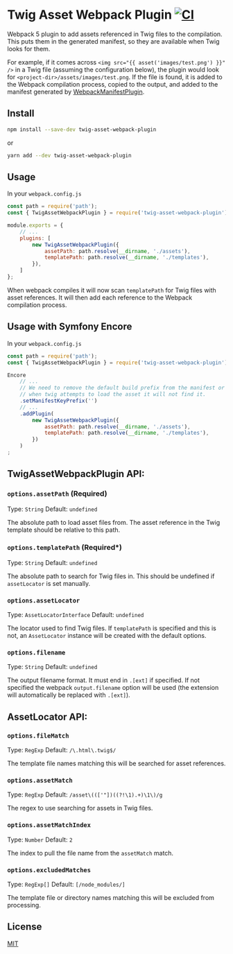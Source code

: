 # Twig Asset Webpack Plugin  [![CI](https://github.com/erik-perri/twig-asset-webpack-plugin/workflows/CI/badge.svg)](https://github.com/erik-perri/twig-asset-webpack-plugin/actions?query=workflow%3ACI)


Webpack 5 plugin to add assets referenced in Twig files to the compilation. This puts them in the generated manifest, so
they are available when Twig looks for them.

For example, if it comes across `<img src="{{ asset('images/test.png') }}" />` in a Twig file (assuming the
configuration below), the plugin would look for `<project-dir>/assets/images/test.png`. If the file is found, it is
added to the Webpack compilation process, copied to the output, and added to the manifest generated by
[WebpackManifestPlugin](https://github.com/shellscape/webpack-manifest-plugin).

## Install

```bash
npm install --save-dev twig-asset-webpack-plugin
```

or

```bash
yarn add --dev twig-asset-webpack-plugin
```


## Usage

In your `webpack.config.js`

```javascript
const path = require('path');
const { TwigAssetWebpackPlugin } = require('twig-asset-webpack-plugin');

module.exports = {
    // ...
    plugins: [
        new TwigAssetWebpackPlugin({
            assetPath: path.resolve(__dirname, './assets'),
            templatePath: path.resolve(__dirname, './templates'),
        }),
    ]
};
```
When webpack compiles it will now scan `templatePath` for Twig files with asset references. It will then add each
reference to the Webpack compilation process.


## Usage with Symfony Encore

In your `webpack.config.js`

```javascript
const path = require('path');
const { TwigAssetWebpackPlugin } = require('twig-asset-webpack-plugin');

Encore
    // ...
    // We need to remove the default build prefix from the manifest or
    // when twig attempts to load the asset it will not find it.
    .setManifestKeyPrefix('')
    // ...
    .addPlugin(
        new TwigAssetWebpackPlugin({
            assetPath: path.resolve(__dirname, './assets'),
            templatePath: path.resolve(__dirname, './templates'),
        })
    )
;
```


## TwigAssetWebpackPlugin API:

### `options.assetPath` (Required)

Type: `String`
Default: `undefined`

The absolute path to load asset files from. The asset reference in the Twig template should be relative to this path.


### `options.templatePath` (Required*)

Type: `String`
Default: `undefined`

The absolute path to search for Twig files in. This should be undefined if `assetLocator` is set manually.


### `options.assetLocator`

Type: `AssetLocatorInterface`
Default: `undefined`

The locator used to find Twig files. If `templatePath` is specified and this is not, an `AssetLocator` instance will
be created with the default options.


### `options.filename`

Type: `String`
Default: `undefined`

The output filename format. It must end in `.[ext]` if specified. If not specified the webpack `output.filename`
option will be used (the extension will automatically be replaced with `.[ext]`).


## AssetLocator API:

### `options.fileMatch`

Type: `RegExp`
Default: `/\.html\.twig$/`

The template file names matching this will be searched for asset references.


### `options.assetMatch`

Type: `RegExp`
Default: `/asset\((['"])((?!\1).+)\1\)/g`

The regex to use searching for assets in Twig files.


### `options.assetMatchIndex`

Type: `Number`
Default: `2`

The index to pull the file name from the `assetMatch` match.


### `options.excludedMatches`

Type: `RegExp[]`
Default: `[/node_modules/]`

The template file or directory names matching this will be excluded from processing.


## License

[MIT](https://opensource.org/licenses/MIT)

